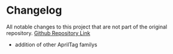 # Changelog

All notable changes to this project that are not part of the original repository.
[Github Repository Link](https://github.com/keijiro/jp.keijiro.apriltag)

- addition of other AprilTag familys